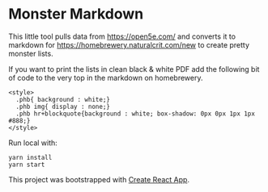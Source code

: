 # Monster Markdown

This little tool pulls data from https://open5e.com/ and converts it to markdown for https://homebrewery.naturalcrit.com/new to create pretty monster lists.

If you want to print the lists in clean black & white PDF add the following bit of code to the very top in the markdown on homebrewery.
```
<style>
  .phb{ background : white;}
  .phb img{ display : none;}
  .phb hr+blockquote{background : white; box-shadow: 0px 0px 1px 1px #888;}
</style>

```

Run local with:
```
yarn install
yarn start
```


This project was bootstrapped with [Create React App](https://github.com/facebook/create-react-app).

